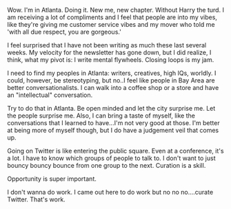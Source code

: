 Wow. I'm in Atlanta. Doing it. New me, new chapter. Without Harry the turd. I am receiving a lot of compliments and I feel that people are into my vibes, like they're giving me customer service vibes and my mover who told me 'with all due respect, you are gorgeous.'

I feel surprised that I have not been writing as much these last several weeks. My velocity for the newsletter has gone down, but I did realize, I think, what my pivot is: I write mental flywheels. Closing loops is my jam. 

I need to find my peoples in Atlanta: writers, creatives, high IQs, worldly. I could, however, be stereotyping, but no..I feel like people in Bay Area are better conversationalists. I can walk into a coffee shop or a store and have an "intellectual" conversation. 

Try to do that in Atlanta. Be open minded and let the city surprise me. Let the people surprise me. Also, I can bring a taste of myself, like the conversations that I learned to have...I'm not very good at those. I'm better at being more of myself though, but I do have a judgement veil that comes up. 

Going on Twitter is like entering the public square. Even at a conference, it's a lot. I have to know which groups of people to talk to. I don't want to just bouncy bouncy bounce from one group to the next. Curation is a skill. 

Opportunity is super important. 

I don't wanna do work. I came out here to do work but no no no....curate Twitter. That's work. 